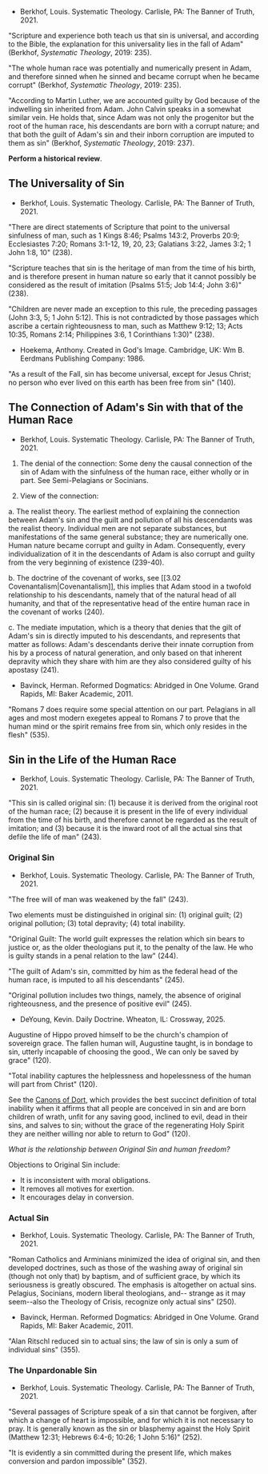 - Berkhof, Louis. Systematic Theology. Carlisle, PA: The Banner of Truth, 2021.

"Scripture and experience both teach us that sin is universal, and according to the Bible, the explanation for this universality lies in the fall of Adam" (Berkhof, *Systematic Theology*, 2019: 235).

"The whole human race was potentially and numerically present in Adam, and therefore sinned when he sinned and became corrupt when he became corrupt" (Berkhof, *Systematic Theology*, 2019: 235).

"According to Martin Luther, we are accounted guilty by God because of the indwelling sin inherited from Adam. John Calvin speaks in a somewhat similar vein. He holds that, since Adam was not only the progenitor but the root of the human race, his descendants are born with a corrupt nature; and that both the guilt of Adam's sin and their inborn corruption are imputed to them as sin" (Berkhof, *Systematic Theology*, 2019: 237).

**Perform a historical review**.

## The Universality of Sin

- Berkhof, Louis. Systematic Theology. Carlisle, PA: The Banner of Truth, 2021.

"There are direct statements of Scripture that point to the universal sinfulness of man, such as 1 Kings 8:46; Psalms 143:2, Proverbs 20:9; Ecclesiastes 7:20; Romans 3:1-12, 19, 20, 23; Galatians 3:22, James 3:2; 1 John 1:8, 10" (238).

"Scripture teaches that sin is the heritage of man from the time of his birth, and is therefore present in human nature so early that it cannot possibly be considered as the result of imitation (Psalms 51:5; Job 14:4; John 3:6)" (238).

"Children are never made an exception to this rule, the preceding passages (John 3:3, 5; 1 John 5:12). This is not contradicted by those passages which ascribe a certain righteousness to man, such as Matthew 9:12; 13; Acts 10:35, Romans 2:14; Philippines 3:6, 1 Corinthians 1:30)" (238).

- Hoekema, Anthony. Created in God's Image. Cambridge, UK: Wm B. Eerdmans Publishing Company: 1986.

"As a result of the Fall, sin has become universal, except for Jesus Christ; no person who ever lived on this earth has been free from sin" (140).

## The Connection of Adam's Sin with that of the Human Race

- Berkhof, Louis. Systematic Theology. Carlisle, PA: The Banner of Truth, 2021.

1. The denial of the connection: Some deny the causal connection of the sin of Adam with the sinfulness of the human race, either wholly or in part. See Semi-Pelagians or Socinians.

2. View of the connection:

a. The realist theory. The earliest method of explaining the connection between Adam's sin and the guilt and pollution of all his descendants was the realist theory. Individual men are not separate substances, but manifestations of the same general substance; they are numerically one. Human nature became corrupt and guilty in Adam. Consequently, every individualization of it in the descendants of Adam is also corrupt and guilty from the very beginning of existence (239-40).

b. The doctrine of the covenant of works, see [[3.02 Covenantalism|Covenantalism]], this implies that Adam stood in a twofold relationship to his descendants, namely that of the natural head of all humanity, and that of the representative head of the entire human race in the covenant of works (240).

c. The mediate imputation, which is a theory that denies that the gilt of Adam's sin is directly imputed to his descendants, and represents that matter as follows: Adam's descendants derive their innate corruption from his by a process of natural generation, and only based on that inherent depravity which they share with him are they also considered guilty of his apostasy (241).

- Bavinck, Herman. Reformed Dogmatics: Abridged in One Volume. Grand Rapids, MI: Baker Academic, 2011.

"Romans 7 does require some special attention on our part. Pelagians in all ages and most modern exegetes appeal to Romans 7 to prove that the human mind or the spirit remains free from sin, which only resides in the flesh" (535).

## Sin in the Life of the Human Race

- Berkhof, Louis. Systematic Theology. Carlisle, PA: The Banner of Truth, 2021.

"This sin is called original sin: (1) because it is derived from the original root of the human race; (2) because it is present in the life of every individual from the time of his birth, and therefore cannot be regarded as the result of imitation; and (3) because it is the inward root of all the actual sins that defile the life of man" (243).

### Original Sin

- Berkhof, Louis. Systematic Theology. Carlisle, PA: The Banner of Truth, 2021.

"The free will of man was weakened by the fall" (243).

Two elements must be distinguished in original sin: (1) original guilt; (2) original pollution; (3) total depravity; (4) total inability.

"Original Guilt: The world guilt expresses the relation which sin bears to justice or, as the older theologians put it, to the penalty of the law. He who is guilty stands in a penal relation to the law" (244).

"The guilt of Adam's sin, committed by him as the federal head of the human race, is imputed to all his descendants" (245).

"Original pollution includes two things, namely, the absence of original righteousness, and the presence of positive evil" (245).

- DeYoung, Kevin. Daily Doctrine. Wheaton, IL: Crossway, 2025.

Augustine of Hippo proved himself to be the church's champion of sovereign grace. The fallen human will, Augustine taught, is in bondage to sin, utterly incapable of choosing the good., We can only be saved by grace" (120).

"Total inability captures the helplessness and hopelessness of the human will part from Christ" (120).

See the [Canons of Dort](), which provides the best succinct definition of total inability when it affirms that all people are conceived in sin and are born children of wrath, unfit for any saving good, inclined to evil, dead in their sins, and salves to sin; without the grace of the regenerating Holy Spirit they are neither willing nor able to return to God" (120).

*What is the relationship between Original Sin and human freedom?*

Objections to Original Sin include:

- It is inconsistent with moral obligations.
- It removes all motives for exertion.
- It encourages delay in conversion.

### Actual Sin

- Berkhof, Louis. Systematic Theology. Carlisle, PA: The Banner of Truth, 2021.

"Roman Catholics and Arminians minimized the idea of original sin, and then developed doctrines, such as those of the washing away of original sin (though not only that) by baptism, and of sufficient grace, by which its seriousness is greatly obscured. The emphasis is altogether on actual sins. Pelagius, Socinians, modern liberal theologians, and-- strange as it may seem--also the Theology of Crisis, recognize only actual sins" (250).

- Bavinck, Herman. Reformed Dogmatics: Abridged in One Volume. Grand Rapids, MI: Baker Academic, 2011.

"Alan Ritschl reduced sin to actual sins; the law of sin is only a sum of individual sins" (355).

### The Unpardonable Sin

- Berkhof, Louis. Systematic Theology. Carlisle, PA: The Banner of Truth, 2021.

"Several passages of Scripture speak of a sin that cannot be forgiven, after which a change of heart is impossible, and for which it is not necessary to pray. It is generally known as the sin or blasphemy against the Holy Spirit (Matthew 12:31; Hebrews 6:4-6; 10:26; 1 John 5:16)" (252).

"It is evidently a sin committed during the present life, which makes conversion and pardon impossible" (352).